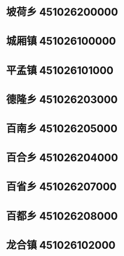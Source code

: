 # 坡荷乡 451026200000
# 城厢镇 451026100000
# 平孟镇 451026101000
# 德隆乡 451026203000
# 百南乡 451026205000
# 百合乡 451026204000
# 百省乡 451026207000
# 百都乡 451026208000
# 龙合镇 451026102000
